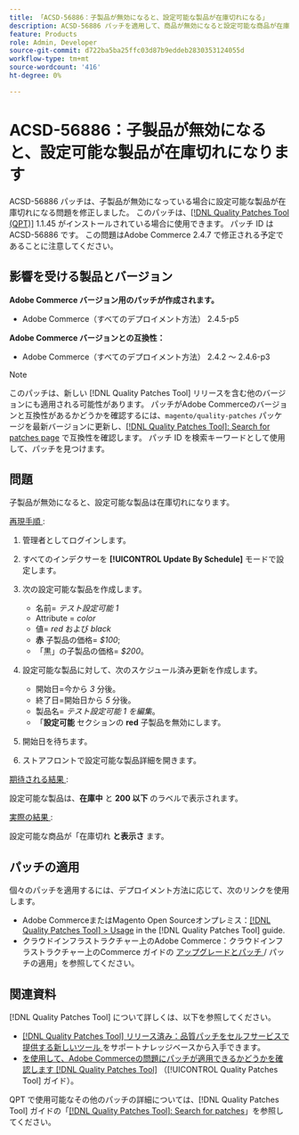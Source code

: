 ```yaml
---
title: 「ACSD-56886：子製品が無効になると、設定可能な製品が在庫切れになる」
description: ACSD-56886 パッチを適用して、商品が無効になると設定可能な商品が在庫切れになるAdobe Commerceの問題を修正してください。
feature: Products
role: Admin, Developer
source-git-commit: d722ba5ba25ffc03d87b9eddeb2830353124055d
workflow-type: tm+mt
source-wordcount: '416'
ht-degree: 0%

---
```


# ACSD-56886：子製品が無効になると、設定可能な製品が在庫切れになります

ACSD-56886 パッチは、子製品が無効になっている場合に設定可能な製品が在庫切れになる問題を修正しました。 このパッチは、[[!DNL Quality Patches Tool (QPT)]](https://experienceleague.adobe.com/en/docs/commerce-knowledge-base/kb/announcements/commerce-announcements/magento-quality-patches-released-new-tool-to-self-serve-quality-patches) 1.1.45 がインストールされている場合に使用できます。 パッチ ID は ACSD-56886 です。 この問題はAdobe Commerce 2.4.7 で修正される予定であることに注意してください。

## 影響を受ける製品とバージョン

**Adobe Commerce バージョン用のパッチが作成されます。**

* Adobe Commerce（すべてのデプロイメント方法） 2.4.5-p5

**Adobe Commerce バージョンとの互換性：**

* Adobe Commerce（すべてのデプロイメント方法） 2.4.2 ～ 2.4.6-p3

>[!NOTE]
>
>このパッチは、新しい [!DNL Quality Patches Tool] リリースを含む他のバージョンにも適用される可能性があります。 パッチがAdobe Commerceのバージョンと互換性があるかどうかを確認するには、`magento/quality-patches` パッケージを最新バージョンに更新し、[[!DNL Quality Patches Tool]: Search for patches page](https://experienceleague.adobe.com/tools/commerce-quality-patches/index.html) で互換性を確認します。 パッチ ID を検索キーワードとして使用して、パッチを見つけます。

## 問題

子製品が無効になると、設定可能な製品は在庫切れになります。

<u> 再現手順 </u>:

1. 管理者としてログインします。
1. すべてのインデクサーを **[!UICONTROL Update By Schedule]** モードで設定します。
1. 次の設定可能な製品を作成します。

   * 名前= *テスト設定可能 1*
   * Attribute = *color*
   * 値= *red* および *black*
   * **赤** 子製品の価格= *$100*;
   * 「黒」の子製品の価格= *$200*。

1. 設定可能な製品に対して、次のスケジュール済み更新を作成します。

   * 開始日=今から *3* 分後。
   * 終了日=開始日から *5* 分後。
   * 製品名= *テスト設定可能 1 を編集*。
   * 「**設定可能** セクションの **red** 子製品を無効にします。

1. 開始日を待ちます。
1. ストアフロントで設定可能な製品詳細を開きます。

<u> 期待される結果 </u>:

設定可能な製品は、**在庫中** と **200 以下** のラベルで表示されます。

<u> 実際の結果 </u>:

設定可能な商品が「在庫切れ **と表示さ** ます。

## パッチの適用

個々のパッチを適用するには、デプロイメント方法に応じて、次のリンクを使用します。

* Adobe CommerceまたはMagento Open Sourceオンプレミス：[[!DNL Quality Patches Tool] > Usage](https://experienceleague.adobe.com/docs/commerce-operations/tools/quality-patches-tool/usage.html) in the [!DNL Quality Patches Tool] guide.
* クラウドインフラストラクチャー上のAdobe Commerce：クラウドインフラストラクチャー上のCommerce ガイドの [ アップグレードとパッチ ](https://experienceleague.adobe.com/docs/commerce-cloud-service/user-guide/develop/upgrade/apply-patches.html)/ パッチの適用」を参照してください。

## 関連資料

[!DNL Quality Patches Tool] について詳しくは、以下を参照してください。

* [[!DNL Quality Patches Tool]  リリース済み：品質パッチをセルフサービスで提供する新しいツール ](https://experienceleague.adobe.com/en/docs/commerce-knowledge-base/kb/announcements/commerce-announcements/magento-quality-patches-released-new-tool-to-self-serve-quality-patches) をサポートナレッジベースから入手できます。
* [ を使用して、Adobe Commerceの問題にパッチが適用できるかどうかを確認します  [!DNL Quality Patches Tool]](/help/tools/quality-patches-tool/patches-available-in-qpt/check-patch-for-magento-issue-with-magento-quality-patches.md) （[!UICONTROL Quality Patches Tool] ガイド）。


QPT で使用可能なその他のパッチの詳細については、[!DNL Quality Patches Tool] ガイドの「[[!DNL Quality Patches Tool]: Search for patches](https://experienceleague.adobe.com/tools/commerce-quality-patches/index.html)」を参照してください。
